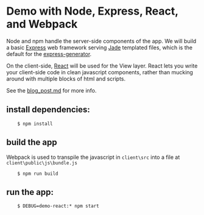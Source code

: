 # Demo with Node, Express, React, and Webpack

Node and npm handle the server-side components of the app. We will build a basic [Express](http://expressjs.com/) web framework serving [Jade](http://jade-lang.com/) templated files, which is the default for the [express-generator](http://expressjs.com/en/starter/generator.html). 

On the client-side, [React](https://facebook.github.io/react/) will be used for the View layer. React lets you write your client-side code in clean javascript components, rather than mucking around with multiple blocks of html and scripts.

See the [blog_post.md](blog_post.md) for more info.

## install dependencies:
        
        $ npm install
        
## build the app
Webpack is used to transpile the javascript in `client\src` into a file at  `client\public\js\bundle.js` 

        $ npm run build
        
        
##  run the app:
        
        $ DEBUG=demo-react:* npm start
